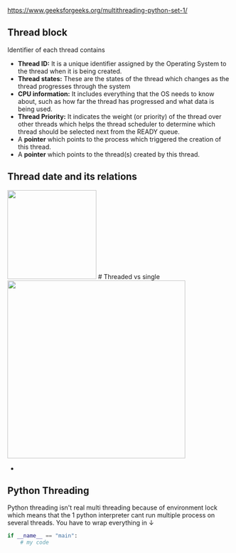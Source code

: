 https://www.geeksforgeeks.org/multithreading-python-set-1/


## Thread block
Identifier of each thread contains 
- **Thread ID:** It is a unique identifier assigned by the Operating System to the thread when it is being created.
- **Thread states:** These are the states of the thread which changes as the thread progresses through the system
- **CPU information:** It includes everything that the OS needs to know about, such as how far the thread has progressed and what data is being used.
- **Thread Priority:** It indicates the weight (or priority) of the thread over other threads which helps the thread scheduler to determine which thread should be selected next from the READY queue.
- A **pointer** which points to the process which triggered the creation of this thread.
- A **pointer** which points to the thread(s) created by this thread.

## Thread date and its relations
<img src = "https://i.imgur.com/5U1Bjc0.png" width =200>
# Threaded vs single 
<img src = "https://i.imgur.com/XE1jeL3.png" width =400>

- 

## Python Threading 
Python threading isn't real multi threading because of environment lock which means that the 1 python interpreter cant run multiple process on several threads. You have to wrap everything in $\downarrow$
```python 
if __name__ == "main":
	# my code
```

